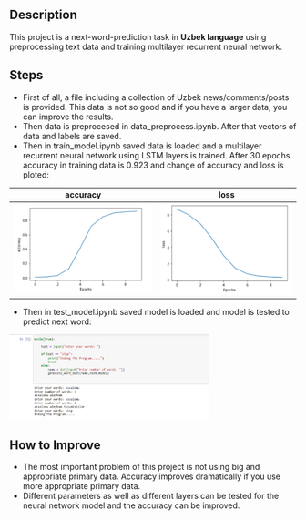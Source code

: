 
## Description
This project is a next-word-prediction task in <b>Uzbek language</b> using preprocessing text data and training multilayer recurrent neural network.

## Steps
* First of all, a file including a collection of Uzbek news/comments/posts is provided. This data is not so good and if you have a larger data, you can improve the results.
* Then data is preprocesed in data_preprocess.ipynb. After that vectors of data and labels are saved.
* Then in train_model.ipynb saved data is loaded and a multilayer recurrent neural network using LSTM layers is trained.
  After 30 epochs accuracy in training data is 0.923 and change of accuracy and loss is ploted:
  
| accuracy      | loss      |
|------------|-------------|
| <img src="https://github.com/adkhamboy/next-word-prediction/blob/main/img/accuracy.png" width="350"> | <img src="https://github.com/adkhamboy/next-word-prediction/blob/main/img/loss.png" width="350"> |

* Then in test_model.ipynb saved model is loaded and model is tested to predict next word:

<img src="https://github.com/adkhamboy/next-word-prediction/blob/main/img/result.png" width="350">

## How to Improve
* The most important problem of this project is not using big and appropriate primary data. Accuracy improves dramatically if you use more appropriate primary data.
* Different parameters as well as different layers can be tested for the neural network model and the accuracy can be improved.
